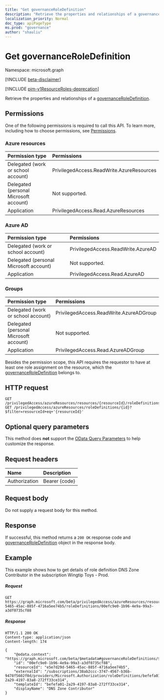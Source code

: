 ```yaml
---
title: "Get governanceRoleDefinition"
description: "Retrieve the properties and relationships of a governanceRoleDefinition."
localization_priority: Normal
doc_type: apiPageType
ms.prod: "governance"
author: "shauliu"
---
```


# Get governanceRoleDefinition

Namespace: microsoft.graph

[!INCLUDE [beta-disclaimer](../../includes/beta-disclaimer.md)]

[!INCLUDE [pim-v1ResourceRoles-deprecation](../../includes/pim-v1ResourceRoles-deprecation.md)]

Retrieve the properties and relationships of a [governanceRoleDefinition](../resources/governanceroledefinition.md).

## Permissions
One of the following permissions is required to call this API. To learn more, including how to choose permissions, see [Permissions](/graph/permissions-reference#privileged-access-permissions).

### Azure resources

| Permission type | Permissions |
|:--------------- |:----------- |
| Delegated (work or school account) | PrivilegedAccess.ReadWrite.AzureResources |
| Delegated (personal Microsoft account) | Not supported. |
| Application | PrivilegedAccess.Read.AzureResources |

### Azure AD

| Permission type | Permissions |
|:--------------- |:----------- |
| Delegated (work or school account) | PrivilegedAccess.ReadWrite.AzureAD |
| Delegated (personal Microsoft account) | Not supported. |
| Application | PrivilegedAccess.Read.AzureAD |

### Groups

|Permission type | Permissions |
|:-------------- |:----------- |
| Delegated (work or school account) | PrivilegedAccess.ReadWrite.AzureADGroup |
| Delegated (personal Microsoft account) | Not supported. |
| Application | PrivilegedAccess.Read.AzureADGroup |

Besides the permission scope, this API requires the requestor to have at least one role assignment on the resource, which the [governanceRoleDefinition](../resources/governanceroledefinition.md) belongs to.

## HTTP request
<!-- { "blockType": "ignored" } -->
```http
GET /privilegedAccess/azureResources/resources/{resourceId}/roleDefinitions/{id}
GET /privilegedAccess/azureResources/roleDefinitions/{id}?$filter=resourceId+eq+'{resourceId}'
```
## Optional query parameters
This method does **not** support the [OData Query Parameters](/graph/query-parameters) to help customize the response.

## Request headers
| Name      |Description|
|:----------|:----------|
| Authorization  | Bearer {code}|


## Request body
Do not supply a request body for this method.
## Response
If successful, this method returns a `200 OK` response code and [governanceRoleDefinition](../resources/governanceroledefinition.md) object in the response body.
## Example
This example shows how to get details of role definition DNS Zone Contributor in the subscription Wingtip Toys - Prod.
<!-- {
  "blockType": "request",
  "name": "get_governanceroledefinition"
}-->
##### Request
```http
GET https://graph.microsoft.com/beta/privilegedAccess/azureResources/resources/e5e7d29d-5465-45ac-885f-4716a5ee74b5/roleDefinitions/00efc9e0-1b96-4e9a-99a3-a3df0735cf88
```
##### Response
<!-- {
  "blockType": "response",
  "truncated": false,
  "@odata.type": "microsoft.graph.governanceRoleDefinition"
} -->
```http
HTTP/1.1 200 OK
Content-type: application/json
Content-length: 174

{
    "@odata.context": "https://graph.microsoft.com/beta/$metadata#governanceRoleDefinitions/$entity",
    "id": "00efc9e0-1b96-4e9a-99a3-a3df0735cf88",
    "resourceId": "e5e7d29d-5465-45ac-885f-4716a5ee74b5",
    "externalId": "/subscriptions/38ab2ccc-3747-4567-b36b-9478f5602f0d/providers/Microsoft.Authorization/roleDefinitions/befefa01-2a29-4197-83a8-272ff33ce314",
    "templateId": "befefa01-2a29-4197-83a8-272ff33ce314",
    "displayName": "DNS Zone Contributor"
}
```

<!-- uuid: 8fcb5dbc-d5aa-4681-8e31-b001d5168d79
2015-10-25 14:57:30 UTC -->
<!--
{
  "type": "#page.annotation",
  "description": "Get governanceRoleDefinition",
  "keywords": "",
  "section": "documentation",
  "tocPath": "",
  "suppressions": []
}
-->


